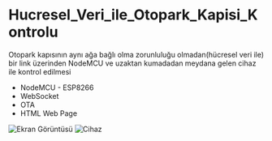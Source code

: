 # Hucresel_Veri_ile_Otopark_Kapisi_Kontrolu
Otopark kapısının aynı ağa bağlı olma zorunluluğu olmadan(hücresel veri ile) bir link üzerinden NodeMCU ve uzaktan kumadadan meydana gelen cihaz ile kontrol edilmesi
* NodeMCU - ESP8266
* WebSocket
* OTA
* HTML Web Page

![Ekran Görüntüsü](https://user-images.githubusercontent.com/38187643/174612052-16152391-dab3-486e-a4ca-9e770ffd1316.PNG)
![Cihaz](https://user-images.githubusercontent.com/38187643/174614503-d7320dfb-df0e-4738-ba53-cb56266a5d84.jpg)
